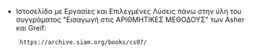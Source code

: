 - Ιστοσελίδα με Εργασίες και Επιλεγμένες Λύσεις πάνω στην ύλη του συγγράματος "Εισαγωγή στις ΑΡΙΘΜΗΤΙΚΕΣ ΜΕΘΟΔΟΥΣ" των Asher και Greif:

       https://archive.siam.org/books/cs07/
